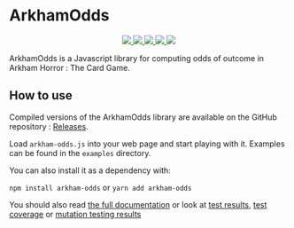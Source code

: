 # ArkhamOdds

<p align="center">
  <a href="https://github.com/akaan/arkham-odds/actions">
    <img src="https://github.com/akaan/arkham-odds/workflows/Run%20tests/badge.svg?branch=master">
  </a>
  
  <a href="https://github.com/akaan/arkham-odds/actions">
    <img src="https://github.com/akaan/arkham-odds/workflows/Generate%20GitHub%20Pages/badge.svg?branch=master">
  </a>

  <a href="https://github.com/akaan/arkham-odds/actions">
    <img src="https://github.com/akaan/arkham-odds/workflows/Publish%20to%20NPM/badge.svg">
  </a>

  <a href="https://github.com/akaan/arkham-odds/releases">
    <img src="https://img.shields.io/github/v/release/akaan/arkham-odds.svg?logo=github">
  </a>
  
  <a href="https://www.npmjs.com/package/arkham-odds">
    <img src="https://img.shields.io/npm/v/arkham-odds">
  </a>
</p>

ArkhamOdds is a Javascript library for computing odds of outcome in Arkham
Horror : The Card Game.

## How to use

Compiled versions of the ArkhamOdds library are available on the GitHub
repository : [Releases](https://github.com/akaan/arkham-odds/releases/latest).

Load `arkham-odds.js` into your web page and start playing with it. Examples can
be found in the `examples` directory.

You can also install it as a dependency with:

`npm install arkham-odds`
or
`yarn add arkham-odds`

You should also read [the full documentation](https://akaan.github.io/arkham-odds/)
or look at [test results](https://akaan.github.io/arkham-odds/reports/tests/index.html),
[test coverage](https://akaan.github.io/arkham-odds/reports/coverage/index.html) or
[mutation testing results](https://akaan.github.io/arkham-odds/reports/mutation/index.html)
